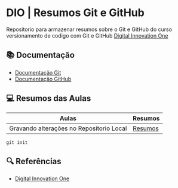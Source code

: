 # DIO | Resumos Git e GitHub

Repositorio para armazenar resumos sobre o Git e GitHub do curso versionamento de codigo com Git e GitHub
[Digital Innovation One](http://www.dio.me/)

## 📚 Documentação
- [Documentação Git](http://git-scm.com/doc)
- [Documentação GitHub](https://doc.github.com/)

## 💻 Resumos das Aulas

| Aulas | Resumos |
|-------|---------|
|Gravando alterações no Repositorio Local| [Resumos]()|

```
git init
```
## 🔍 Referências
- [Digital Innovation One]()